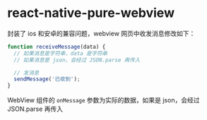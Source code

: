 # react-native-pure-webview

封装了 ios 和安卓的兼容问题，webview 网页中收发消息修改如下：

```js
function receiveMessage(data) {
  // 如果消息是字符串，data 是字符串
  // 如果消息是 json，会经过 JSON.parse 再传入

  // 发消息
  sendMessage('已收到');
}
```

WebView 组件的 `onMessage` 参数为实际的数据，如果是 json，会经过 JSON.parse 再传入
